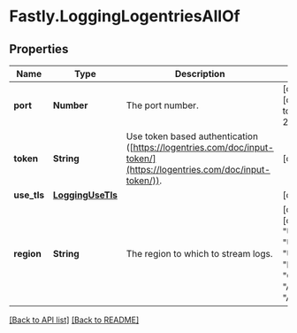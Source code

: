# Fastly.LoggingLogentriesAllOf

## Properties

Name | Type | Description | Notes
------------ | ------------- | ------------- | -------------
**port** | **Number** | The port number. | [optional]  [defaults to 20000]
**token** | **String** | Use token based authentication ([https://logentries.com/doc/input-token/](https://logentries.com/doc/input-token/)). | [optional] 
**use_tls** | [**LoggingUseTls**](LoggingUseTls.md) |  | [optional] 
**region** | **String** | The region to which to stream logs. | [optional]  [one of: "US", "US-2", "US-3", "EU", "CA", "AU", "AP"]


[[Back to API list]](../../README.md#endpoints) [[Back to README]](../../README.md)
